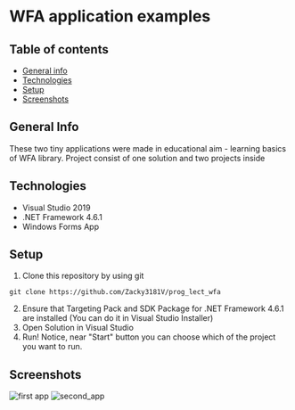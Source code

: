 # WFA application examples

## Table of contents
* [General info](#general-info)
* [Technologies](#technologies)
* [Setup](#setup)
* [Screenshots](#screenshots)

## General Info

These two tiny applications were made in educational aim - learning basics of WFA library. Project consist of one solution and two projects inside

## Technologies

* Visual Studio 2019
* .NET Framework 4.6.1
* Windows Forms App

## Setup

1. Clone this repository by using git
```
git clone https://github.com/Zacky3181V/prog_lect_wfa
```
2. Ensure that Targeting Pack and SDK Package for .NET Framework 4.6.1 are installed (You can do it in Visual Studio Installer)
3. Open Solution in Visual Studio
4. Run!
Notice, near "Start" button you can choose which of the project you want to run.
## Screenshots
![first app](https://imgur.com/ygRHBcU.jpg)
![second_app](https://imgur.com/7M9ZREH.jpg)
